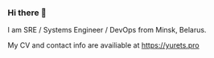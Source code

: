 ### Hi there 👋

I am SRE / Systems Engineer / DevOps from Minsk, Belarus. 

My CV and contact info are availiable at https://yurets.pro
